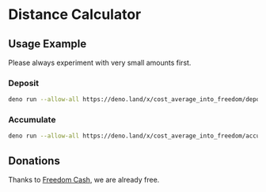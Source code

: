 # Distance Calculator

## Usage Example

Please always experiment with very small amounts first.

### Deposit
```sh
deno run --allow-all https://deno.land/x/cost_average_into_freedom/deposit.ts
```

### Accumulate
```sh
deno run --allow-all https://deno.land/x/cost_average_into_freedom/accumulate.ts
```

## Donations
Thanks to [Freedom Cash](https://FreedomCash.org), we are already free.  
